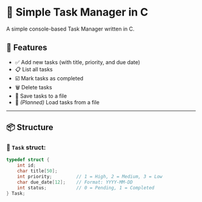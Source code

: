 # 📝 Simple Task Manager in C

A simple console-based Task Manager written in C.

## 🚀 Features

- ✅ Add new tasks (with title, priority, and due date)
- 📋 List all tasks
- ☑️ Mark tasks as completed
- 🗑️ Delete tasks
- 💾 Save tasks to a file
- 📂 *(Planned)* Load tasks from a file

---

## 📦 Structure

### 🔹 `Task` struct:

```c
typedef struct {
    int id;
    char title[50];
    int priority;         // 1 = High, 2 = Medium, 3 = Low
    char due_date[12];    // Format: YYYY-MM-DD
    int status;           // 0 = Pending, 1 = Completed
} Task;
